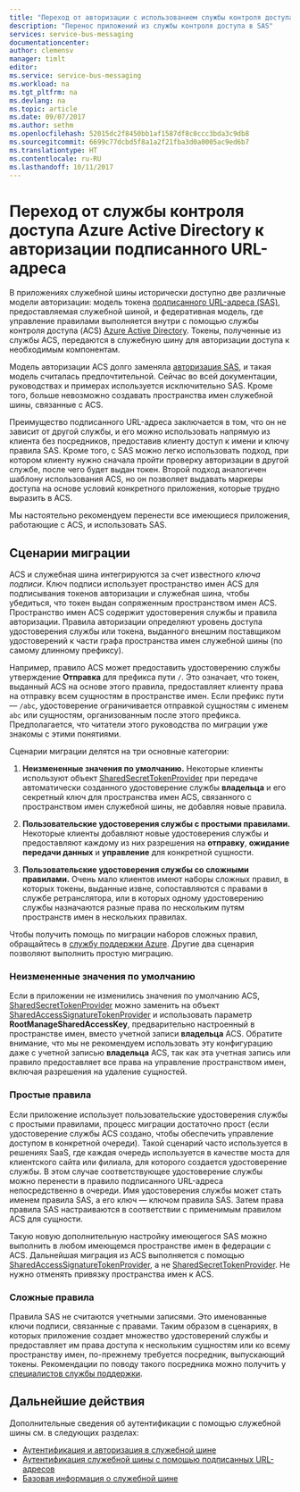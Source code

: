 ```yaml
---
title: "Переход от авторизации с использованием службы контроля доступа Azure Active Directory к авторизации с помощью подписанного URL-адреса | Документация Майкрософт"
description: "Перенос приложений из службы контроля доступа в SAS"
services: service-bus-messaging
documentationcenter: 
author: clemensv
manager: timlt
editor: 
ms.service: service-bus-messaging
ms.workload: na
ms.tgt_pltfrm: na
ms.devlang: na
ms.topic: article
ms.date: 09/07/2017
ms.author: sethm
ms.openlocfilehash: 52015dc2f8450bb1af1587df8c0ccc3bda3c9db8
ms.sourcegitcommit: 6699c77dcbd5f8a1a2f21fba3d0a0005ac9ed6b7
ms.translationtype: HT
ms.contentlocale: ru-RU
ms.lasthandoff: 10/11/2017
---
```

# <a name="migrate-from-azure-active-directory-access-control-service-to-shared-access-signature-authorization"></a>Переход от службы контроля доступа Azure Active Directory к авторизации подписанного URL-адреса

В приложениях служебной шины исторически доступно две различные модели авторизации: модель токена [подписанного URL-адреса (SAS)](service-bus-sas.md), предоставляемая служебной шиной, и федеративная модель, где управление правилами выполняется внутри с помощью службы контроля доступа (ACS) [Azure Active Directory](/azure/active-directory/). Токены, полученные из службы ACS, передаются в служебную шину для авторизации доступа к необходимым компонентам.

Модель авторизации ACS долго заменяла [авторизация SAS](service-bus-authentication-and-authorization.md), и такая модель считалась предпочтительной. Сейчас во всей документации, руководствах и примерах используется исключительно SAS. Кроме того, больше невозможно создавать пространства имен служебной шины, связанные с ACS.

Преимущество подписанного URL-адреса заключается в том, что он не зависит от другой службы, и его можно использовать напрямую из клиента без посредников, предоставив клиенту доступ к имени и ключу правила SAS. Кроме того, с SAS можно легко использовать подход, при котором клиенту нужно сначала пройти проверку авторизации в другой службе, после чего будет выдан токен. Второй подход аналогичен шаблону использования ACS, но он позволяет выдавать маркеры доступа на основе условий конкретного приложения, которые трудно выразить в ACS.

Мы настоятельно рекомендуем перенести все имеющиеся приложения, работающие с ACS, и использовать SAS.

## <a name="migration-scenarios"></a>Сценарии миграции

ACS и служебная шина интегрируются за счет известного *ключа подписи*. Ключ подписи использует пространство имен ACS для подписывания токенов авторизации и служебная шина, чтобы убедиться, что токен выдан сопряженным пространством имен ACS. Пространство имен ACS содержит удостоверения службы и правила авторизации. Правила авторизации определяют уровень доступа удостоверения службы или токена, выданного внешним поставщиком удостоверений к части графа пространства имен служебной шины (по самому длинному префиксу).

Например, правило ACS может предоставить удостоверению службы утверждение **Отправка** для префикса пути `/`. Это означает, что токен, выданный ACS на основе этого правила, предоставляет клиенту права на отправку всем сущностям в пространстве имен. Если префикс пути — `/abc`, удостоверение ограничивается отправкой сущностям с именем `abc` или сущностям, организованным после этого префикса. Предполагается, что читатели этого руководства по миграции уже знакомы с этими понятиями.

Сценарии миграции делятся на три основные категории:

1.  **Неизмененные значения по умолчанию.** Некоторые клиенты используют объект [SharedSecretTokenProvider](/dotnet/api/microsoft.servicebus.sharedsecrettokenprovider) при передаче автоматически созданного удостоверение службы **владельца** и его секретный ключ для пространства имен ACS, связанного с пространством имен служебной шины, не добавляя новые правила.

2.  **Пользовательские удостоверения службы с простыми правилами.** Некоторые клиенты добавляют новые удостоверения службы и предоставляют каждому из них разрешения на **отправку**, **ожидание передачи данных** и **управление** для конкретной сущности.

3.  **Пользовательские удостоверения службы со сложными правилами.** Очень мало клиентов имеют наборы сложных правил, в которых токены, выданные извне, сопоставляются с правами в службе ретранслятора, или в которых одному удостоверению службы назначаются разные права по нескольким путям пространств имен в нескольких правилах.

Чтобы получить помощь по миграции наборов сложных правил, обращайтесь в [службу поддержки Azure](https://azure.microsoft.com/support/options/). Другие два сценария позволяют выполнить простую миграцию.

### <a name="unchanged-defaults"></a>Неизмененные значения по умолчанию

Если в приложении не изменились значения по умолчанию ACS, [SharedSecretTokenProvider](/dotnet/api/microsoft.servicebus.sharedsecrettokenprovider) можно заменить на объект [SharedAccessSignatureTokenProvider](/dotnet/api/microsoft.servicebus.sharedaccesssignaturetokenprovider) и использовать параметр **RootManageSharedAccessKey**, предварительно настроенный в пространстве имен, вместо учетной записи **владельца** ACS. Обратите внимание, что мы не рекомендуем использовать эту конфигурацию даже с учетной записью **владельца** ACS, так как эта учетная запись или правило предоставляет все права на управление пространством имен, включая разрешения на удаление сущностей.

### <a name="simple-rules"></a>Простые правила

Если приложение использует пользовательские удостоверения службы с простыми правилами, процесс миграции достаточно прост (если удостоверение службы ACS создано, чтобы обеспечить управление доступом в конкретной очереди). Такой сценарий часто используется в решениях SaaS, где каждая очередь используется в качестве моста для клиентского сайта или филиала, для которого создается удостоверение службы. В этом случае соответствующее удостоверение службы можно перенести в правило подписанного URL-адреса непосредственно в очереди. Имя удостоверения службы может стать именем правила SAS, а его ключ — ключом правила SAS. Затем права правила SAS настраиваются в соответствии с применимым правилом ACS для сущности.

Такую новую дополнительную настройку имеющегося SAS можно выполнить в любом имеющемся пространстве имен в федерации с ACS. Дальнейшая миграция из ACS выполняется с помощью [SharedAccessSignatureTokenProvider](/dotnet/api/microsoft.servicebus.sharedaccesssignaturetokenprovider), а не [SharedSecretTokenProvider](/dotnet/api/microsoft.servicebus.sharedsecrettokenprovider). Не нужно отменять привязку пространства имен к ACS.

### <a name="complex-rules"></a>Сложные правила

Правила SAS не считаются учетными записями. Это именованные ключи подписи, связанные с правами. Таким образом в сценариях, в которых приложение создает множество удостоверений службы и предоставляет им права доступа к нескольким сущностям или ко всему пространству имен, по-прежнему требуется посредник, выпускающий токены. Рекомендации по поводу такого посредника можно получить у [специалистов службы поддержки](https://azure.microsoft.com/support/options/).

## <a name="next-steps"></a>Дальнейшие действия

Дополнительные сведения об аутентификации с помощью служебной шины см. в следующих разделах:

* [Аутентификация и авторизация в служебной шине](service-bus-authentication-and-authorization.md)
* [Аутентификация служебной шины с помощью подписанных URL-адресов](service-bus-sas.md)
* [Базовая информация о служебной шине](service-bus-fundamentals-hybrid-solutions.md)

